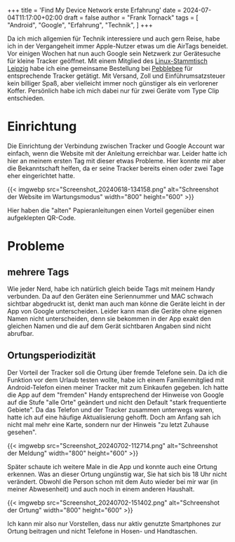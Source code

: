 +++
title = 'Find My Device Network erste Erfahrung'
date = 2024-07-04T11:17:00+02:00
draft = false
author = "Frank Tornack"
tags = [
    "Android",
    "Google",
    "Erfahrung",
    "Technik",
]
+++

Da ich mich allgemien für Technik interessiere und auch gern Reise, habe ich in der Vergangeheit immer Apple-Nutzer etwas um die AirTags beneidet. Vor einigen Wochen hat nun auch Google sein Netzwerk zur Gerätesuche für kleine Tracker geöffnet. Mit einem Mitglied des [Linux-Stammtisch Leipzig](https://www.gaos.org/page/treffen/) habe ich eine gemeinsame Bestellung bei [Pebblebee](https://pebblebee.com/pages/google-find-my-device) für entsprechende Tracker getätigt. Mit Versand, Zoll und Einführumsatzsteuer kein billiger Spaß, aber vielleicht immer noch günstiger als ein verlorener Koffer. Persönlich habe ich mich dabei nur für zwei Geräte vom Type Clip entschieden.

# Einrichtung
Die Einrichtung der Verbindung zwischen Tracker und Google Account war einfach, wenn die Website mit der Anleitung erreichbar war. Leider hatte ich hier an meinem ersten Tag mit dieser etwas Probleme. Hier konnte mir aber die Bekanntschaft helfen, da er seine Tracker bereits einen oder zwei Tage eher eingerichtet hatte.

{{< imgwebp src="Screenshot_20240618-134158.png" alt="Schreenshot der Website im Wartungsmodus" width="800" height="600" >}}

Hier haben die "alten" Papieranleitungen einen Vorteil gegenüber einen aufgeklepten QR-Code.

# Probleme
## mehrere Tags
Wie jeder Nerd, habe ich natürlich gleich beide Tags mit meinem Handy verbunden. Da auf den Geräten eine Seriennummer und MAC schwach sichtbar abgedruckt ist, denkt man auch man könne die Geräte leicht in der App von Google unterscheiden. Leider kann man die Geräte ohne eigenen Namen nicht unterscheiden, denn sie bekommen in der App exakt den gleichen Namen und die auf dem Gerät sichtbaren Angaben sind nicht abrufbar.

## Ortungsperiodizität
Der Vorteil der Tracker soll die Ortung über fremde Telefone sein. Da ich die Funktion vor dem Urlaub testen wollte, habe ich einem Familienmitglied mit Android-Telefon einen meiner Tracker mit zum Einkaufen gegeben. Ich hatte die App auf dem "fremden" Handy entsprechend der Hinweise von Google auf die Stufe "alle Orte" geändert und nicht den Default "stark frequentierte Gebiete". Da das Telefon und der Tracker zusammen unterwegs waren, hatte ich auf eine häufige Aktualisierung gehofft. Doch am Anfang sah ich nicht mal mehr eine Karte, sondern nur der Hinweis "zu letzt Zuhause gesehen".

{{< imgwebp src="Screenshot_20240702-112714.png" alt="Schreenshot der Meldung" width="800" height="600" >}}

Später schaute ich weitere Male in die App und konnte auch eine Ortung erkennen. Was an dieser Ortung ungünstig war, Sie hat sich bis 18 Uhr nicht verändert. Obwohl die Person schon mit dem Auto wieder bei mir war (in meiner Abwesenheit) und auch noch in einem anderen Haushalt.

{{< imgwebp src="Screenshot_20240702-151402.png" alt="Schreenshot der Ortung" width="800" height="600" >}}

Ich kann mir also nur Vorstellen, dass nur aktiv genutzte Smartphones zur Ortung beitragen und nicht Telefone in Hosen- und Handtaschen.